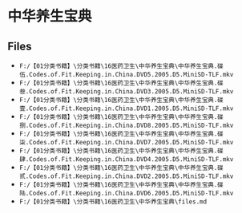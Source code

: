 # 中华养生宝典

## Files

- `F:/【01分类书籍】\分类书籍\16医药卫生\中华养生宝典\中华养生宝典.碟伍.Codes.of.Fit.Keeping.in.China.DVD5.2005.D5.MiniSD-TLF.mkv`
- `F:/【01分类书籍】\分类书籍\16医药卫生\中华养生宝典\中华养生宝典.碟叁.Codes.of.Fit.Keeping.in.China.DVD3.2005.D5.MiniSD-TLF.mkv`
- `F:/【01分类书籍】\分类书籍\16医药卫生\中华养生宝典\中华养生宝典.碟壹.Codes.of.Fit.Keeping.in.China.DVD1.2005.D5.MiniSD-TLF.mkv`
- `F:/【01分类书籍】\分类书籍\16医药卫生\中华养生宝典\中华养生宝典.碟捌.Codes.of.Fit.Keeping.in.China.DVD8.2005.D5.MiniSD-TLF.mkv`
- `F:/【01分类书籍】\分类书籍\16医药卫生\中华养生宝典\中华养生宝典.碟柒.Codes.of.Fit.Keeping.in.China.DVD7.2005.D5.MiniSD-TLF.mkv`
- `F:/【01分类书籍】\分类书籍\16医药卫生\中华养生宝典\中华养生宝典.碟肆.Codes.of.Fit.Keeping.in.China.DVD4.2005.D5.MiniSD-TLF.mkv`
- `F:/【01分类书籍】\分类书籍\16医药卫生\中华养生宝典\中华养生宝典.碟贰.Codes.of.Fit.Keeping.in.China.DVD2.2005.D5.MiniSD-TLF.mkv`
- `F:/【01分类书籍】\分类书籍\16医药卫生\中华养生宝典\中华养生宝典.碟陆.Codes.of.Fit.Keeping.in.China.DVD6.2005.D5.MiniSD-TLF.mkv`
- `F:/【01分类书籍】\分类书籍\16医药卫生\中华养生宝典\files.md`

